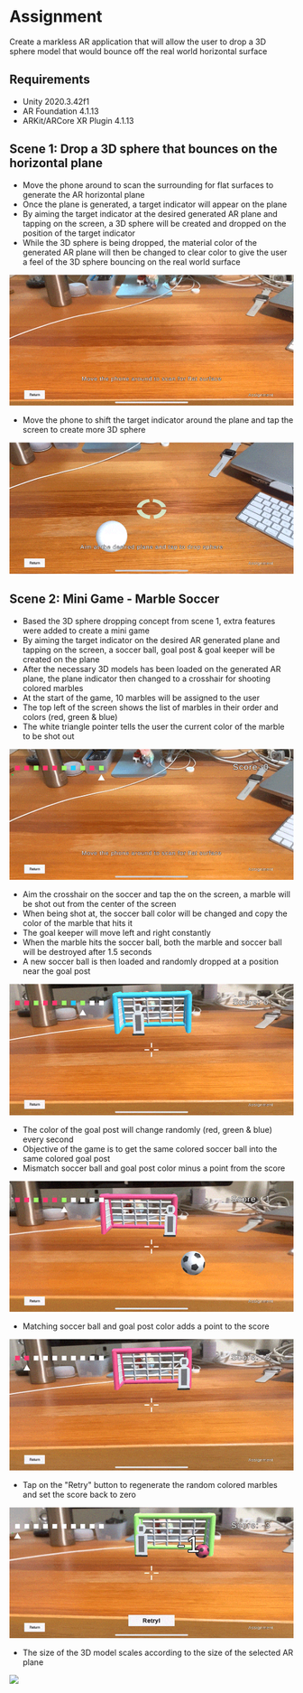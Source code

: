 # Assignment

Create a markless AR application that will allow the user to drop a 3D sphere model that would bounce off the real world horizontal surface

## Requirements
 - Unity 2020.3.42f1
 - AR Foundation 4.1.13
 - ARKit/ARCore XR Plugin 4.1.13

## Scene 1: Drop a 3D sphere that bounces on the horizontal plane 
 - Move the phone around to scan the surrounding for flat surfaces to generate the AR horizontal plane
 - Once the plane is generated, a target indicator will appear on the plane
 - By aiming the target indicator at the desired generated AR plane and tapping on the screen, a 3D sphere will be created and dropped on the position of the target indicator
 - While the 3D sphere is being dropped, the material color of the generated AR plane will then be changed to clear color to give the user a feel of the 3D sphere bouncing on the real world surface
 
![](https://github.com/zettw/Assignment-ER/blob/main/Media/1.GIF)

 - Move the phone to shift the target indicator around the plane and tap the screen to create more 3D sphere
 
 ![](https://github.com/zettw/Assignment-ER/blob/main/Media/7.GIF)

## Scene 2: Mini Game - Marble Soccer
 - Based the 3D sphere dropping concept from scene 1, extra features were added to create a mini game 
 - By aiming the target indicator on the desired AR generated plane and tapping on the screen, a soccer ball, goal post & goal keeper will be created on the plane
 - After the necessary 3D models has been loaded on the generated AR plane, the plane indicator then changed to a crosshair for shooting colored marbles
 - At the start of the game, 10 marbles will be assigned to the user
 - The top left of the screen shows the list of marbles in their order and colors (red, green & blue)
 - The white triangle pointer tells the user the current color of the marble to be shot out
 
![](https://github.com/zettw/Assignment-ER/blob/main/Media/2.GIF)

 - Aim the crosshair on the soccer and tap the on the screen, a marble will be shot out from the center of the screen
 - When being shot at, the soccer ball color will be changed and copy the color of the marble that hits it
  - The goal keeper will move left and right constantly
  - When the marble hits the soccer ball, both the marble and soccer ball will be destroyed after 1.5 seconds 
  - A new soccer ball is then loaded and randomly dropped at a position near the goal post
  
![](https://github.com/zettw/Assignment-ER/blob/main/Media/3.GIF)

 - The color of the goal post will change randomly (red, green & blue) every second
 - Objective of the game is to get the same colored soccer ball into the same colored goal post 
 - Mismatch soccer ball and goal post color minus a point from the score
 
![](https://github.com/zettw/Assignment-ER/blob/main/Media/4.GIF)

 - Matching soccer ball and goal post color adds a point to the score
 
![](https://github.com/zettw/Assignment-ER/blob/main/Media/5.GIF)

 - Tap on the "Retry" button to regenerate the random colored marbles and set the score back to zero
 
![](https://github.com/zettw/Assignment-ER/blob/main/Media/6.GIF)

 - The size of the 3D model scales according to the size of the selected AR plane
 
 ![](https://github.com/zettw/Assignmen-_ER/blob/main/Media/8.GIF)





